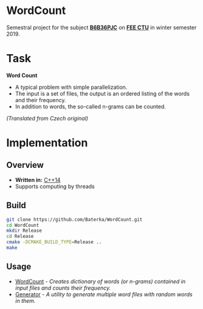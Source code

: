 
# WordCount
Semestral project for the subject **[B6B36PJC](https://www.fel.cvut.cz/en/education/bk/predmety/31/30/p3130206.html)** on **[FEE CTU](https://www.fel.cvut.cz/)** in winter semester 2019.
# Task
**Word Count**
- A typical problem with simple parallelization.
- The input is a set of files, the output is an ordered listing of the words and their frequency.
- In addition to words, the so-called n-grams can be counted.

*(Translated from Czech original)*

# Implementation
## Overview
- **Written in:** [C++14](https://en.wikipedia.org/wiki/C%2B%2B)
- Supports computing by threads
 ## Build
```bash
git clone https://github.com/Baterka/WordCount.git
cd WordCount
mkdir Release
cd Release
cmake -DCMAKE_BUILD_TYPE=Release ..
make
```
## Usage
- [WordCount](https://github.com/Baterka/WordCount/wiki/WordCount) - *Creates dictionary of words (or n-grams) contained in input files and counts their frequency.*
- [Generator](https://github.com/Baterka/WordCount/wiki/Generator) - *A utility to generate multiple word files with random words in them.*
